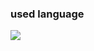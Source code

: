 ### used language
<img src="https://img.shields.io/badge/CSharp-239120?style=flat-square&logo=CSharp&logoColor=white"/>
